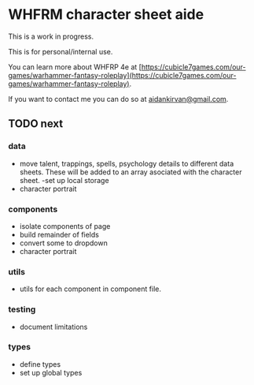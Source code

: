 # WHFRM character sheet aide

This is a work in progress.

This is for personal/internal use.

You can learn more about WHFRP 4e at [https://cubicle7games.com/our-games/warhammer-fantasy-roleplay](https://cubicle7games.com/our-games/warhammer-fantasy-roleplay).

If you want to contact me you can do so at aidankirvan@gmail.com.

## TODO next

### data

- move talent, trappings, spells, psychology details to different data sheets. These will be added to an array asociated with the character sheet.
  -set up local storage
- character portrait

### components

- isolate components of page
- build remainder of fields
- convert some to dropdown
- character portrait

### utils

- utils for each component in component file.

### testing

- document limitations

### types

- define types
- set up global types
